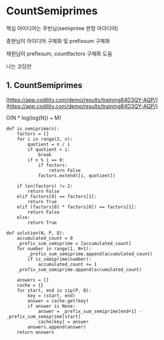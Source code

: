 # CountSemiprimes

핵심 아이디어는 주빈님(semiprime 판정 아이디어)

종현님이 아이디어 구체화 및 prefixsum 구체화

채원님이 prefixsum, countfactors 구체화 도움

나는 코딩만

## 1. CountSemiprimes

[https://app.codility.com/demo/results/training84D3QY-AQP/](https://app.codility.com/demo/results/training84D3QY-AQP/)

O(N * log(log(N)) + M)

    def is_semiprime(n):
        factors = []
        for i in range(2, n):
            quotient = n / i
            if quotient < i:
                break
            if n % i == 0:
                if factors:
                    return False
                factors.extend([i, quotient])

        if len(factors) != 2:
            return False
        elif factors[0] == factors[1]:
            return True
        elif (factors[0] * factors[0]) == factors[1]:
            return False
        else:
            return True

    def solution(N, P, Q):
        accumulated_count = 0
        _prefix_sum_semiprime = [accumulated_count]
        for number in range(1, N+1):
            _prefix_sum_semiprime.append(accumulated_count)
            if is_semiprime(number):
                accumulated_count += 1
        _prefix_sum_semiprime.append(accumulated_count)

        answers = []
        cache = {}
        for start, end in zip(P, Q):
            key = (start, end)
            answer = cache.get(key)
            if answer is None:
                answer = _prefix_sum_semiprime[end+1] - _prefix_sum_semiprime[start]
                cache[key] = answer
            answers.append(answer)
        return answers
